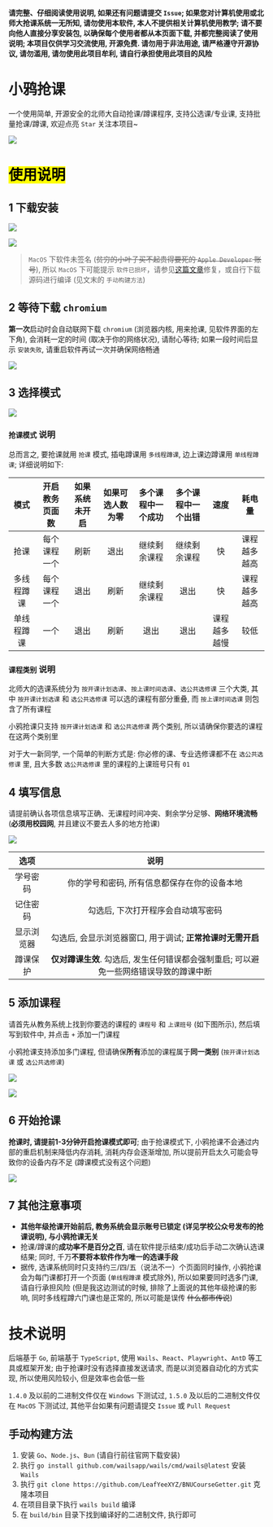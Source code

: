 **请完整、仔细阅读使用说明, 如果还有问题请提交 `Issue`; 如果您对计算机使用或北师大抢课系统一无所知, 请勿使用本软件, 本人不提供相关计算机使用教学; 请不要向他人直接分享安装包, 以确保每个使用者都从本页面下载, 并都完整阅读了使用说明; 本项目仅供学习交流使用, 开源免费. 请勿用于非法用途, 请严格遵守开源协议, 请勿滥用, 请勿使用此项目牟利, 请自行承担使用此项目的风险**

# 小鸦抢课

一个使用简单, 开源安全的北师大自动抢课/蹲课程序, 支持公选课/专业课, 支持批量抢课/蹲课, 欢迎点亮 `Star` 关注本项目~

![](./README.png)

# <mark>使用说明</mark>

## 1 下载安装

![](./readme/1.png)

![](./readme/2.png)

> `MacOS` 下软件未签名 (~~贫穷的小叶子买不起贵得要死的 `Apple Developer` 账号~~), 所以 `MacOS` 下可能提示 `软件已损坏`，请参见[这篇文章](https://www.mac2m.com/article/450/)修复，或自行下载源码进行编译 (见文末的 `手动构建方法`)

## 2 等待下载 `chromium`

**第一次**启动时会自动联网下载 `chromium` (浏览器内核, 用来抢课, 见软件界面的左下角), 会消耗一定的时间 (取决于你的网络状况), 请耐心等待; 如果一段时间后显示 `安装失败`, 请重启软件再试一次并确保网络畅通

![](./readme/3.png)

## 3 选择模式

![](./readme/4.png)

### `抢课模式` 说明

总而言之, 要抢课就用 `抢课` 模式, 插电蹲课用 `多线程蹲课`, 边上课边蹲课用 `单线程蹲课`; 详细说明如下:

| 模式 | 开启教务页面数 | 如果系统未开启 | 如果可选人数为零 | 多个课程中一个成功 | 多个课程中一个出错 | 速度 | 耗电量 |
| :---: | :---: | :---: | :---: | :---: | :---: | :---: | :---: |
| 抢课 | 每个课程一个 | 刷新 | 退出 | 继续剩余课程 | 继续剩余课程 | 快 | 课程越多越高 |
| 多线程蹲课 | 每个课程一个 | 退出 | 刷新 | 继续剩余课程 | 退出 | 快 | 课程越多越高 |
| 单线程蹲课 | 一个 | 退出 | 刷新 | 退出 | 退出 | 课程越多越慢 | 较低 |

### `课程类别` 说明

北师大的选课系统分为 `按开课计划选课`、`按上课时间选课`、`选公共选修课` 三个大类, 其中 `按开课计划选课` 和 `选公共选修课` 可以选的课程有部分重叠, 而 `按上课时间选课` 则包含了所有课程

小鸦抢课只支持 `按开课计划选课` 和 `选公共选修课` 两个类别, 所以请确保你要选的课程在这两个类别里

对于大一新同学, 一个简单的判断方式是: 你必修的课、专业选修课都不在 `选公共选修课` 里, 且大多数 `选公共选修课` 里的课程的上课班号只有 `01`

## 4 填写信息

请提前确认各项信息填写正确、无课程时间冲突、剩余学分足够、**网络环境流畅** (**必须用校园网**, 并且建议不要去人多的地方抢课)

![](./readme/5.png)

| 选项 | 说明 |
| :---: | :---: |
| 学号密码 | 你的学号和密码, 所有信息都保存在你的设备本地 |
| 记住密码 | 勾选后, 下次打开程序会自动填写密码 |
| 显示浏览器 | 勾选后, 会显示浏览器窗口, 用于调试; **正常抢课时无需开启** |
| 蹲课保护 | **仅对蹲课生效**. 勾选后, 发生任何错误都会强制重启; 可以避免一些网络错误导致的蹲课中断 |

## 5 添加课程

请首先从教务系统上找到你要选的课程的 `课程号` 和 `上课班号` (如下图所示), 然后填写到软件中, 并点击 `+` 添加一门课程

小鸦抢课支持添加多门课程, 但请确保**所有**添加的课程属于**同一类别** (`按开课计划选课` 或 `选公共选修课`)

![](./readme/6.png)

![](./readme/7.png)

## 6 开始抢课

**抢课时, 请提前1-3分钟开启抢课模式即可**; 由于抢课模式下, 小鸦抢课不会通过内部的重启机制来降低内存消耗, 消耗内存会逐渐增加, 所以提前开启太久可能会导致你的设备内存不足 (蹲课模式没有这个问题)

![](./readme/8.png)

## 7 其他注意事项

- **其他年级抢课开始前后, 教务系统会显示账号已锁定 (详见学校公众号发布的抢课说明), 与小鸦抢课无关**
- 抢课/蹲课的**成功率不是百分之百**, 请在软件提示结束/成功后手动二次确认选课结果; 同时, 千万**不要将本软件作为唯一的选课手段**
- 据传, 选课系统同时只支持约三/四/五（说法不一）个页面同时操作, 小鸦抢课会为每门课都打开一个页面 (`单线程蹲课` 模式除外), 所以如果要同时选多门课, 请自行承担风险 (但是我这边测试的时候, 排除了上面说的其他年级抢课的影响, 同时多线程蹲六门课也是正常的, 所以可能是误传 ~~什么都市传说~~)

# 技术说明
后端基于 `Go`, 前端基于 `TypeScript`, 使用 `Wails`、`React`、`Playwright`、`AntD` 等工具或框架开发; 由于抢课时没有选择直接发送请求, 而是以浏览器自动化的方式实现, 所以使用风险较小, 但是效率也会低一些

`1.4.0` 及以前的二进制文件仅在 `Windows` 下测试过, `1.5.0` 及以后的二进制文件仅在 `MacOS` 下测试过, 其他平台如果有问题请提交 `Issue` 或 `Pull Request`

## 手动构建方法
1. 安装 `Go`、`Node.js`、`Bun` (请自行前往官网下载安装)
2. 执行 `go install github.com/wailsapp/wails/cmd/wails@latest` 安装 `Wails`
3. 执行 `git clone https://github.com/LeafYeeXYZ/BNUCourseGetter.git` 克隆本项目
4. 在项目目录下执行 `wails build` 编译
5. 在 `build/bin` 目录下找到编译好的二进制文件, 执行即可